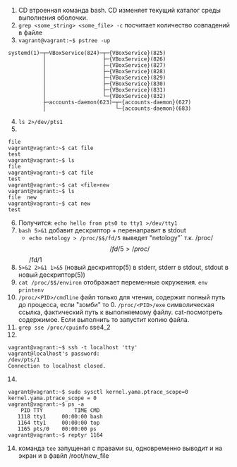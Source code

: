 1. CD втроенная команда bash. CD изменяет текущий каталог среды выполнения оболочки.
2. ```grep <some_string> <some_file> -c``` посчитает количество совпадений в файле
3. ```vagrant@vagrant:~$ pstree -up```
```
systemd(1)─┬─VBoxService(824)─┬─{VBoxService}(825)
           │                  ├─{VBoxService}(826)
           │                  ├─{VBoxService}(827)
           │                  ├─{VBoxService}(828)
           │                  ├─{VBoxService}(829)
           │                  ├─{VBoxService}(830)
           │                  ├─{VBoxService}(831)
           │                  └─{VBoxService}(832)
           ├─accounts-daemon(623)─┬─{accounts-daemon}(627)
           │                      └─{accounts-daemon}(683)
```
4. ```ls 2>/dev/pts1```
5. 
```vagrant@vagrant:~$ ls
file
vagrant@vagrant:~$ cat file
test
vagrant@vagrant:~$ ls
file
vagrant@vagrant:~$ cat file
test
vagrant@vagrant:~$ cat <file>new
vagrant@vagrant:~$ ls
file  new
vagrant@vagrant:~$ cat new
test
```
6. Получится: ```echo hello from pts0 to tty1 >/dev/tty1```
7. ```bash 5>&1``` добавит дескриптор + перенаправит в stdout
    * ```echo netology > /proc/$$/fd/5``` выведет "netology"` т.к. /proc/$$/fd/5 > /proc/$$/fd/1
8. ```5>&2 2>&1 1>&5``` (новый дескриптор(5) в stderr, stderr в stdout, stdout в новый дескриптор(5))
9. ```cat /proc/$$/environ``` отображает переменные окружения. ```env``` ```printenv```
10. ```/proc/<PID>/cmdline``` файл только для чтения, содержит полный путь до процесса, если "зомби" то 0.
```/proc/<PID>/exe``` символическая ссылка, фактический путь к выполняемому файлу. cat-посмотреть содержимое. Если выполнить то запустит копию файла.
11. ```grep sse /proc/cpuinfo```  sse4_2
12. 
```
vagrant@vagrant:~$ ssh -t localhost 'tty'
vagrant@localhost's password:
/dev/pts/1
Connection to localhost closed.
``` 
14. 
```
vagrant@vagrant:~$ sudo sysctl kernel.yama.ptrace_scope=0
kernel.yama.ptrace_scope = 0
vagrant@vagrant:~$ ps -a
    PID TTY          TIME CMD
   1118 tty1     00:00:00 bash
   1164 tty1     00:00:00 top
   1165 pts/0    00:00:00 ps
vagrant@vagrant:~$ reptyr 1164
```
14. команда ```tee``` запущеная с правами su, одновременно выводит и на экран и в фавйл /root/new_file